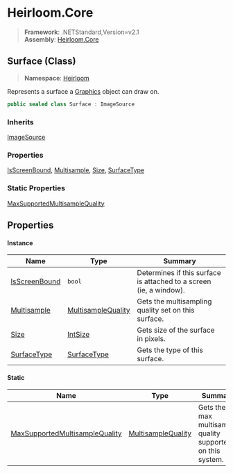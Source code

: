 # Heirloom.Core

> **Framework**: .NETStandard,Version=v2.1  
> **Assembly**: [Heirloom.Core][0]

## Surface (Class)

> **Namespace**: [Heirloom][0]

Represents a surface a [Graphics][1] object can draw on.

```cs
public sealed class Surface : ImageSource
```

### Inherits

[ImageSource][2]

### Properties

[IsScreenBound][3], [Multisample][4], [Size][5], [SurfaceType][6]

### Static Properties

[MaxSupportedMultisampleQuality][7]

## Properties

#### Instance

| Name               | Type                    | Summary                                                            |
|--------------------|-------------------------|--------------------------------------------------------------------|
| [IsScreenBound][3] | `bool`                  | Determines if this surface is attached to a screen (ie, a window). |
| [Multisample][4]   | [MultisampleQuality][8] | Gets the multisampling quality set on this surface.                |
| [Size][5]          | [IntSize][9]            | Gets size of the surface in pixels.                                |
| [SurfaceType][6]   | [SurfaceType][10]       | Gets the type of this surface.                                     |

#### Static

| Name                                | Type                    | Summary                                                    |
|-------------------------------------|-------------------------|------------------------------------------------------------|
| [MaxSupportedMultisampleQuality][7] | [MultisampleQuality][8] | Gets the max multisample quality supported on this system. |

[0]: ../../Heirloom.Core.md
[1]: Graphics.md
[2]: ImageSource.md
[3]: Surface/IsScreenBound.md
[4]: Surface/Multisample.md
[5]: Surface/Size.md
[6]: Surface/SurfaceType.md
[7]: Surface/MaxSupportedMultisampleQuality.md
[8]: MultisampleQuality.md
[9]: IntSize.md
[10]: SurfaceType.md
